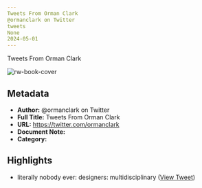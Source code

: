 ```yaml
---
Tweets From Orman Clark
@ormanclark on Twitter
tweets
None
2024-05-01
---
```

Tweets From Orman Clark

![rw-book-cover](https://pbs.twimg.com/profile_images/1491808829364973571/005NG4os.jpg)

## Metadata
- **Author:** @ormanclark on Twitter
- **Full Title:** Tweets From Orman Clark
- **URL:** https://twitter.com/ormanclark
- **Document Note:** 
- **Category:**

## Highlights
- literally nobody ever:
  designers: multidisciplinary ([View Tweet](https://twitter.com/ormanclark/status/1672276176641949697))

